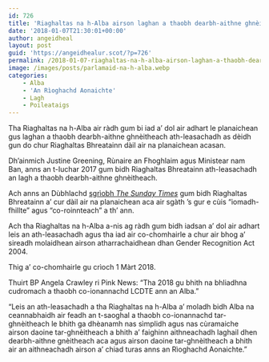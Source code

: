 ```yaml
---
id: 726
title: 'Riaghaltas na h-Alba airson laghan a thaobh dearbh-aithne ghnèitheach ath-leasachadh'
date: '2018-01-07T21:30:01+00:00'
author: angeidheal
layout: post
guid: 'https://angeidhealur.scot/?p=726'
permalink: /2018-01-07-riaghaltas-na-h-alba-airson-laghan-a-thaobh-dearbh-aithne-ghneitheach-ath-leasachadh/
image: /images/posts/parlamaid-na-h-alba.webp
categories:
    - Alba
    - 'An Rìoghachd Aonaichte'
    - Lagh
    - Poileataigs
---
```


Tha Riaghaltas na h-Alba air ràdh gum bi iad a’ dol air adhart le planaichean gus laghan a thaobh dearbh-aithne ghnèitheach ath-leasachadh as dèidh gun do chur Riaghaltas Bhreatainn dàil air na planaichean acasan.

Dh’ainmich Justine Greening, Rùnaire an Fhoghlaim agus Ministear nam Ban, anns an t-Iuchar 2017 gum bidh Riaghaltas Bhreatainn ath-leasachadh an lagh a thaobh dearbh-aithne ghnèitheach.

Ach anns an Dùbhlachd [sgrìobh *The Sunday Times*](https://www.thetimes.co.uk/article/justine-greening-delays-divisive-plan-for-easy-gender-swaps-gm77qd9gn) gum bidh Riaghaltas Bhreatainn a’ cur dàil air na planaichean aca air sgàth ’s gur e cùis “iomadh-fhillte” agus “co-roinnteach” a th’ ann.

Ach tha Riaghaltas na h-Alba a-nis ag ràdh gum bidh iadsan a’ dol air adhart leis an ath-leasachadh agus tha iad air co-chomhairle a chur air bhog a’ sireadh molaidhean airson atharrachaidhean dhan Gender Recognition Act 2004.

Thig a’ co-chomhairle gu crìoch 1 Màrt 2018.

Thuirt BP Angela Crawley ri Pink News: “Tha 2018 gu bhith na bhliadhna cudromach a thaobh co-ionannachd LCDTE ann an Alba.”

“Leis an ath-leasachadh a tha Riaghaltas na h-Alba a’ moladh bidh Alba na ceannabhaidh air feadh an t-saoghal a thaobh co-ionannachd tar-ghnèitheach le bhith ga dhèanamh nas sìmplidh agus nas cùramaiche airson daoine tar-ghnèitheach a bhith a’ faighinn aithneachadh laghail dhen dearbh-aithne gnèitheach aca agus airson daoine tar-ghnèitheach a bhith air an aithneachadh airson a’ chiad turas anns an Rìoghachd Aonaichte.”
